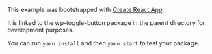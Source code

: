 This example was bootstrapped with [Create React App](https://github.com/facebook/create-react-app).

It is linked to the wp-toggle-button package in the parent directory for development purposes.

You can run `yarn install` and then `yarn start` to test your package.
